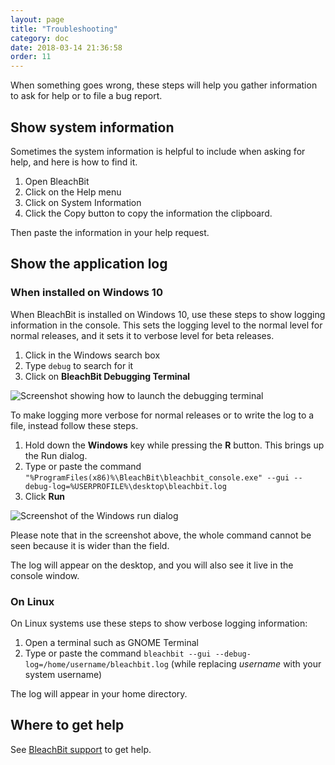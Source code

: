 ```yaml
---
layout: page
title: "Troubleshooting"
category: doc
date: 2018-03-14 21:36:58
order: 11
---
```


When something goes wrong, these steps will help you gather information to ask for help or to file a bug report.

## Show system information

Sometimes the system information is helpful to include when asking for help, and here is how to find it.

1. Open BleachBit
2. Click on the Help menu
3. Click on System Information
4. Click the Copy button to copy the information the clipboard.

Then paste the information in your help request.

## Show the application log

### When installed on Windows 10

When BleachBit is installed on Windows 10, use these steps to show logging information in the console. This sets the logging level to the normal level for normal releases, and it sets it to verbose level for beta releases.

1. Click in the Windows search box
2. Type `debug` to search for it
2. Click on **BleachBit Debugging Terminal**

![Screenshot showing how to launch the debugging terminal](/images/debug-windows10.png)

To make logging more verbose for normal releases or to write the log to a file, instead follow these steps.

1. Hold down the **Windows** key while pressing the **R** button. This brings up the Run dialog.
2. Type or paste the command `"%ProgramFiles(x86)%\BleachBit\bleachbit_console.exe" --gui --debug-log=%USERPROFILE%\desktop\bleachbit.log`
3. Click **Run**

![Screenshot of the Windows run dialog](/images/run-dialog-windows10.png)

Please note that in the screenshot above, the whole command cannot be seen because it is wider than the field.

The log will appear on the desktop, and you will also see it live in the console window.

### On Linux

On Linux systems use these steps to show verbose logging information:

1. Open a terminal such as GNOME Terminal
2. Type or paste the command `bleachbit --gui --debug-log=/home/username/bleachbit.log` (while replacing *username* with your system username)

The log will appear in your home directory.

## Where to get help

See [BleachBit support](https://www.bleachbit.org/help) to get help.
